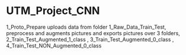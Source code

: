 # UTM_Project_CNN
1_Proto_Prepare uploads data from folder 1_Raw_Data_Train_Test, preprocess and augments pictures
and exports pictures over 3 folders, 
2_Train_Test_Augmented_1_class , 
3_Train_Test_Augmented_0_class , 
4_Train_Test_NON_Augmented_0_class
